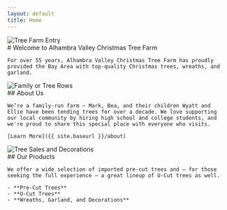 ```yaml
---
layout: default
title: Home
---
```


<div class="section">
  <img src="{{ site.baseurl }}/assets/images/home-1.jpg" alt="Tree Farm Entry">
  <div class="section-text">
    # Welcome to Alhambra Valley Christmas Tree Farm

    For over 55 years, Alhambra Valley Christmas Tree Farm has proudly provided the Bay Area with top-quality Christmas trees, wreaths, and garland.
  </div>
</div>

<div class="section">
  <img src="{{ site.baseurl }}/assets/images/home-2.jpg" alt="Family or Tree Rows">
  <div class="section-text">
    ## About Us

    We’re a family-run farm — Mark, Bea, and their children Wyatt and Ellie have been tending trees for over a decade. We love supporting our local community by hiring high school and college students, and we're proud to share this special place with everyone who visits.

    [Learn More]({{ site.baseurl }}/about)
  </div>
</div>

<div class="section">
  <img src="{{ site.baseurl }}/assets/images/home-3.jpg" alt="Tree Sales and Decorations">
  <div class="section-text">
    ## Our Products

    We offer a wide selection of imported pre-cut trees and — for those seeking the full experience — a great lineup of U-Cut trees as well.

    - **Pre-Cut Trees**
    - **U-Cut Trees**
    - **Wreaths, Garland, and Decorations**
  </div>
</div>

